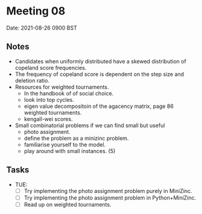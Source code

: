 # Meeting 08
Date: 2021-08-26 0900 BST

## Notes
- Candidates when uniformly distributed have a skewed distribution of copeland score frequencies.
- The frequency of copeland score is dependent on the step size and deletion ratio.
- Resources for weighted tournaments.
    - In the handbook of of social choice.
    - look into top cycles.
    - eigen value decompositoin of the agacency matrix, page 86 weighted tournaments.
    - kengall-wei scores. 
- Small combinatorial problems if we can find small but useful
    - photo assignment.
    - define the problem as a minizinc problem.
    - familiarise yourself to the model.
    - play around with small instances. (5)
## Tasks
- TUE:
    - [ ] Try implementing the photo assignment problem purely in MiniZinc.
    - [ ] Try implementing the photo assignment problem in Python+MiniZinc.
    - [ ] Read up on weighted tournaments.